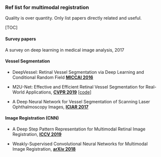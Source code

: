 
### Ref list for multimodal registration

Quality is over quantity. Only list papers directly related and useful.

[TOC]

#### Survey papers

A survey on deep learning in medical image analysis, 2017


#### Vessel Segmentation

- DeepVessel: Retinal Vessel Segmentation via Deep Learning and Conditional Random Field [**MICCAI 2016**](https://link.springer.com/chapter/10.1007/978-3-319-46723-8_16) 


- M2U-Net: Effective and Efficient Retinal Vessel Segmentation for Real-World Applications, [**CVPR 2019**](
http://openaccess.thecvf.com/content_CVPRW_2019/papers/BIC/Laibacher_M2U-Net_Effective_and_Efficient_Retinal_Vessel_Segmentation_for_Real-World_Applications_CVPRW_2019_paper.pdf) [[code](https://github.com/laibe/M2U-Net)]

- A Deep Neural Network for Vessel Segmentation of Scanning Laser Ophthalmoscopy Images, [**ICIAR 2017**](https://agaldran.github.io/pdf/slo_vessel_segmentation.pdf)


#### Image Registration (CNN)

- A Deep Step Pattern Representation for Multimodal Retinal Image Registration, [**ICCV 2019**](
http://openaccess.thecvf.com/content_ICCV_2019/papers/Lee_A_Deep_Step_Pattern_Representation_for_Multimodal_Retinal_Image_Registration_ICCV_2019_paper.pdf)


- Weakly-Supervised Convolutional Neural Networks for Multimodal Image Registration, [**arXiv 2018**](https://arxiv.org/ftp/arxiv/papers/1807/1807.03361.pdf)

